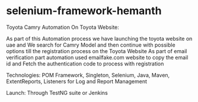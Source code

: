 # selenium-framework-hemanth
Toyota Camry Automation On Toyota Website: 

As part of this Automation process we have launching the toyota website on uae and We search for Camry Model and then continue with possible options till the registration process on the Toyota Website
As part of email verification part automation used emailfake.com website to copy the email id and Fetch the authentication code to process with registration

Technologies:
POM Framework, Singleton,
Selenium,
Java,
Maven,
ExtentReports,
Listeners for Log and Report Management

Launch:
Through TestNG suite or 
Jenkins

